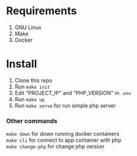 # Requirements

1. GNU Linux
2. Make
3. Docker

# Install
1. Clone this repo
2. Run `make init`
3. Edit "PROJECT_IP" and "PHP_VERSION" in `.env`
4. Run `make up`
5. Run `make serve` for run simple php server

### Other commands

`make down` for down running docker containers \
`make cli` for connect to app container with php \
`make change-php` for change php version 

